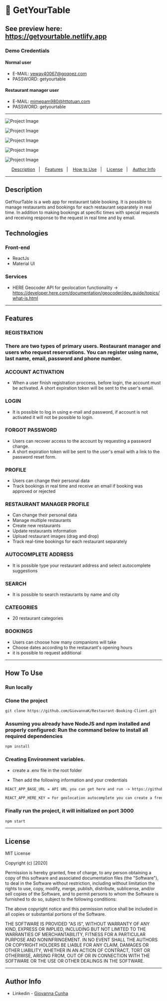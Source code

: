 # 📃 GetYourTable

## See preview here: https://getyourtable.netlify.app
### Demo Credentials
#### Normal user
- E-MAIL: yeway40067@goqoez.com
- PASSWORD: getyourtable

#### Restaurant manager user
- E-MAIL: mimepam980@httptuan.com
- PASSWORD: getyourtable

---

![Project Image](src/images/image1.png)

![Project Image](src/images/image5.png)

![Project Image](src/images/image7.png)

![Project Image](src/images/image12.png)

![Project Image](src/images/image9.png)

<p align="center">
  <a href="#description">Description</a>&nbsp;&nbsp;&nbsp;|&nbsp;&nbsp;&nbsp;
  <a href="#features">Features</a>&nbsp;&nbsp;&nbsp;|&nbsp;&nbsp;&nbsp;
  <a href="#how-to-use">How to Use</a>&nbsp;&nbsp;&nbsp;|&nbsp;&nbsp;&nbsp;
  <a href="#license">License</a>&nbsp;&nbsp;&nbsp;|&nbsp;&nbsp;&nbsp;
  <a href="#author-info">Author Info</a>
</p>

---

## Description
GetYourTable is a web app for restaurant table booking. It is possible to manage restaurants and bookings for each restaurant separately in real time. In addition to making bookings at specific times with special requests and receiving response to the request in real time and by email.

## Technologies

### Front-end
- ReactJs
- Material UI

### Services

- HERE Geocoder API for geolocation functionality -> https://developer.here.com/documentation/geocoder/dev_guide/topics/what-is.html

---
## Features

### REGISTRATION

### There are two types of primary users. Restaurant manager and users who request reservations. You can register using name, last name, email, password and phone number.

### ACCOUNT ACTIVATION
- When a user finish registration proccess, before login, the account must be activated. A short expiration token will be sent to the user's email.

### LOGIN

- It is possible to log in using e-mail and password, if account is not activated it will not be possible to login.

### FORGOT PASSWORD

- Users can recover access to the account by requesting a password change.
- A short expiration token will be sent to the user's email with a link to the password reset form.

### PROFILE

- Users can change their personal data
- Track bookings in real time and receive an email if booking was approved or rejected

### RESTAURANT MANAGER PROFILE

- Can change their personal data
- Manage multiple restaurants
- Create new restaurants
- Update restaurants information
- Upload restaurant images (drag and drop)
- Track real-time bookings for each restaurant separately

### AUTOCOMPLETE ADDRESS
- It is possible type your restaurant address and select autocomplete suggestions

### SEARCH
- It is possible to search restaurants by name and city

### CATEGORIES

- 20 restaurant categories 

### BOOKINGS
- Users can choose how many companions will take
- Choose dates according to the restaurant's opening hours
- it is possible to request additional

---
## How To Use

### Run locally

### Clone the project

```html
git clone https://github.com/GiovannaK/Restaurant-Booking-Client.git
```
### Assuming you already have NodeJS and npm installed and properly configured: Run the command below to install all required dependencies

```html
npm install
```
### Creating Environment variables. 

- create a .env file in the root folder

- Then add the following information and your credentials

```html
REACT_APP_BASE_URL = API URL you can get here and run -> https://github.com/GiovannaK/Restaurant-Booking-server.git

REACT_APP_HERE_KEY = For geolocation autocomplete you can create a free account and get your api key here -> https://developer.here.com/products/geocoding-and-search

```
### Finally run the project, it will initialized on port 3000

```html
npm start
```
---

## License

MIT License

Copyright (c) [2020]

Permission is hereby granted, free of charge, to any person obtaining a copy
of this software and associated documentation files (the "Software"), to deal
in the Software without restriction, including without limitation the rights
to use, copy, modify, merge, publish, distribute, sublicense, and/or sell
copies of the Software, and to permit persons to whom the Software is
furnished to do so, subject to the following conditions:

The above copyright notice and this permission notice shall be included in all
copies or substantial portions of the Software.

THE SOFTWARE IS PROVIDED "AS IS", WITHOUT WARRANTY OF ANY KIND, EXPRESS OR
IMPLIED, INCLUDING BUT NOT LIMITED TO THE WARRANTIES OF MERCHANTABILITY,
FITNESS FOR A PARTICULAR PURPOSE AND NONINFRINGEMENT. IN NO EVENT SHALL THE
AUTHORS OR COPYRIGHT HOLDERS BE LIABLE FOR ANY CLAIM, DAMAGES OR OTHER
LIABILITY, WHETHER IN AN ACTION OF CONTRACT, TORT OR OTHERWISE, ARISING FROM,
OUT OF OR IN CONNECTION WITH THE SOFTWARE OR THE USE OR OTHER DEALINGS IN THE
SOFTWARE.



---

## Author Info

- Linkedin - [Giovanna Cunha](https://www.linkedin.com/in/giovanna-cunha-4989b81b2/)
